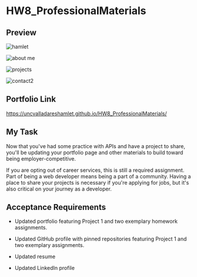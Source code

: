 # HW8_ProfessionalMaterials

## Preview
<!-- <img width="950" alt="profile landing page" src="https://user-images.githubusercontent.com/80364592/119585818-7ecde200-bd99-11eb-8f66-732471c795e4.PNG">
<img width="597" alt="about_me" src="https://user-images.githubusercontent.com/80364592/119589157-4087f100-bda0-11eb-8b46-4b1ec04cedc4.PNG">
<img width="597" alt="projects" src="https://user-images.githubusercontent.com/80364592/119589188-4da4e000-bda0-11eb-8cfc-2bb93d56b387.PNG">
<img width="593" alt="contact" src="https://user-images.githubusercontent.com/80364592/119589212-57c6de80-bda0-11eb-9703-5526ca3546f8.PNG"> -->

![hamlet](https://user-images.githubusercontent.com/80364592/119723066-0ae41600-be3b-11eb-9cb8-47eaaa94ac4e.png)

![about me](https://user-images.githubusercontent.com/80364592/119723108-17686e80-be3b-11eb-9319-3ba0d32d2c41.png)

![projects](https://user-images.githubusercontent.com/80364592/119723135-20594000-be3b-11eb-8a63-f92468b1d783.png)

![contact2](https://user-images.githubusercontent.com/80364592/119723179-2a7b3e80-be3b-11eb-88c6-faa055179d91.png)



## Portfolio Link
https://uncvalladareshamlet.github.io/HW8_ProfessionalMaterials/

## My Task

Now that you've had some practice with APIs and have a project to share, you'll be updating your portfolio page and other materials to build toward being employer-competitive.

If you are opting out of career services, this is still a required assignment. Part of being a web developer means being a part of a community. Having a place to share your projects is necessary if you're applying for jobs, but it's also critical on your journey as a developer.

## Acceptance Requirements

* Updated portfolio featuring Project 1 and two exemplary homework assignments.

* Updated GitHub profile with pinned repositories featuring Project 1 and two exemplary assignments.

* Updated resume

* Updated LinkedIn profile